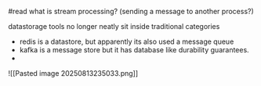 
#read what is stream processing? (sending a message to another process?)

datastorage tools no longer neatly sit inside traditional categories
- redis is a datastore, but apparently its also used a message queue
- kafka is a message store but it has database like durability guarantees. 
- 
![[Pasted image 20250813235033.png]]